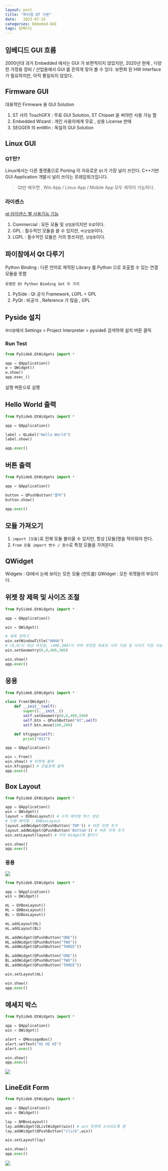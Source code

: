 ```yaml
---
layout: post
title: "파이참 QT 기본"
date:   2023-07-15
categories: Embeded-GUI
tags: 임베디드
---
```


## 임베디드 GUI 흐름
2000년대 과거 Embedded 에서는 GUI 가 보편적이지 않았지만, 2020년 현재 , 다양한 가정용 장비 / 산업용에서 GUI 를 흔하게 찾아 볼 수 있다. 보편화 된 HW Interface 가 필요하지만, 아직 통일되지 않았다.

## Firmware GUI
대표적인 Firmware 용 GUI Solution
1. ST 사의 TouchGFX : 무료 GUI Solution, ST Chipset 을 써야만 사용 가능 함
2. Embedded Wizard : 개인 사용자에게 무료 , 상용 License 판매
3. SEGGER 의 emWin : 독일의 GUI Solution

## Linux GUI
### QT란?
Linux에서는 다른 플랫폼으로 Porting 이 자유로운 `Qt`가 가장 널리 쓰인다. C++기반 GUI Application 개발시 널리 쓰이는 프레임워크입니다.

>Qt만 배우면 , Win App / Linux App / Mobile App 모두 제작이 가능하다.

### 라이센스
[qt 라이센스 별 사용가능 기능](https://www.qt.io/product/features#js-6-3)
1. Commercial : 모든 모듈 및 `상업용`이지만 `유료`이다.
2. GPL : 필수적인 모듈을 쓸 수 있지만, `비상업용`이다.
3. LGPL : 필수적인 모듈은 거의 못쓰지만, `상업용`이다.

## 파이참에서 Qt 다루기
Python Binding : 다른 언어로 제작된 Library 를 Python 으로 호출할 수 있는 연결 모듈을 뜻함

`유명한 Qt Python Binding Set 두 가지`
1. PySide : Qt 공식 Framework, LGPL + GPL
2. PyQt : 비공식 , Reference 가 많음 , GPL

## Pyside 설치
`파이참`에서 Settings > Project Interpreter > pyside6 검색하여 설치 버튼 클릭

### Run Test
```py
from PySide6.QtWidgets import *

app = QApplication()
w = QWidget()
w.show()
app.exec_()

```
실행 버튼으로 실행

## Hello World 출력

```py
from PySide6.QtWidgets import *

app = QApplication()	

label = QLabel("Hello World") 
label.show()	

app.exec()	
```

## 버튼 출력
```py
from PySide6.QtWidgets import *

app = QApplication()

button = QPushButton("클릭")
button.show()

app.exec()
```

## 모듈 가져오기
1. `import [모듈]`로 전체 모듈 불러올 수 있지만, 항상 [모듈]명을 적어줘야 한다.
2. `From 모듈 import 변수 / 함수`로 특정 모듈을 가져온다.

## QWidget
Widgets : Qt에서 눈에 보이는 모든 모듈 (컨트롤)
QWidget : 모든 위젯들의 부모이다.

## 위젯 창 제목 및 사이즈 조절
```py
from PySide6.QtWidgets import *

app = QApplication()

win = QWidget()

# 제목 정하기
win.setWindowTitle("HAHA")
# (0,0)이 좌상 꼭짓점, (400,300)이 우하 꼭짓점 좌표로 시작 지점 및 사이즈 지정 가능
win.setGeometry(0,0,400,300) 

win.show()
app.exec()
```
## 응용
```py
from PySide6.QtWidgets import *

class From(QWidget):
    def __init__(self):
        super().__init__()
        self.setGeometry(0,0,400,500)
        self.btn = QPushButton("HI",self)
        self.btn.move(100,200)

    def kfcgogo(self):
        print("HI2")

app = QApplication()

win = From()
win.show() # 위젯에 출력
win.kfcgogo() # 콘솔창에 출력
app.exec()

```

## Box Layout
```py
from PySide6.QtWidgets import *

app = QApplication()
win = QWidget()
layout = QVBoxLayout() # 수직 배치형 박스 생성
# 수평 배치형 : QHBoxLayout
layout.addWidget(QPushButton('TOP')) # 버튼 위젯 추가
layout.addWidget(QPushButton('Bottom')) # 버튼 위젯 추가
win.setLayout(layout) # 부모 Widget에 붙이기

win.show()
app.exec()


```
### 응용
![](https://velog.velcdn.com/images/dev-hoon/post/951d0df4-7136-4d6a-aab3-baa2268359da/image.png)

```py
from PySide6.QtWidgets import *

app = QApplication()
win = QWidget()

mL = QVBoxLayout()
HL = QHBoxLayout()
BL = QVBoxLayout()

mL.addLayout(HL)
mL.addLayout(BL)

HL.addWidget(QPushButton("ONE"))
HL.addWidget(QPushButton("TWO"))
HL.addWidget(QPushButton("THREE"))

BL.addWidget(QPushButton("ONE"))
BL.addWidget(QPushButton("TWO"))
BL.addWidget(QPushButton("THREE"))

win.setLayout(mL)

win.show()
app.exec()
```

## 메세지 박스
```py
from PySide6.QtWidgets import *

app = QApplication()
win = QWidget()

alert = QMessageBox()
alert.setText("HI HI HI")
alert.exec()

win.show()
app.exec()
```
![](https://velog.velcdn.com/images/dev-hoon/post/64342e2a-8ff9-42a7-951d-34d6c139babc/image.png)

## LineEdit Form
```py
from PySide6.QtWidgets import *

app = QApplication()
win = QWidget()

lay = QHBoxLayout()
lay.addWidget(QListWidget(win)) # win 위젯에 소속되도록 함
lay.addWidget(QPushButton("click",win))

win.setLayout(lay)

win.show()
app.exec()
```
![](https://velog.velcdn.com/images/dev-hoon/post/10c6b216-f64f-4108-ba89-5df900a727e1/image.png)
